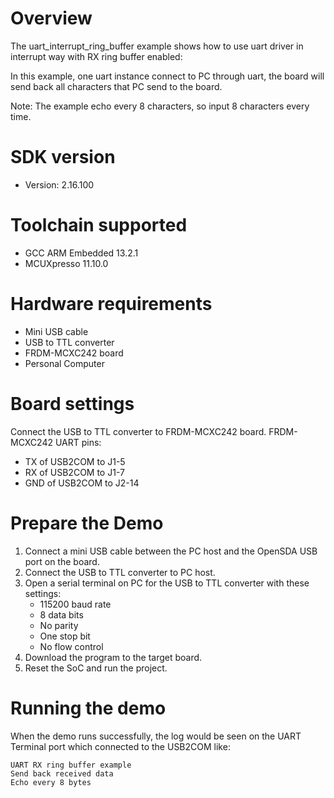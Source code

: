 Overview
========
The uart_interrupt_ring_buffer example shows how to use uart driver in interrupt way with
RX ring buffer enabled:

In this example, one uart instance connect to PC through uart, the board will
send back all characters that PC send to the board.

Note: The example echo every 8 characters, so input 8 characters every time.



SDK version
===========
- Version: 2.16.100

Toolchain supported
===================
- GCC ARM Embedded  13.2.1
- MCUXpresso  11.10.0

Hardware requirements
=====================
- Mini USB cable
- USB to TTL converter
- FRDM-MCXC242 board
- Personal Computer

Board settings
==============
Connect the USB to TTL converter to FRDM-MCXC242 board.
FRDM-MCXC242 UART pins:
- TX of USB2COM to J1-5
- RX of USB2COM to J1-7
- GND of USB2COM to J2-14

Prepare the Demo
================
1.  Connect a mini USB cable between the PC host and the OpenSDA USB port on the board.
2.  Connect the USB to TTL converter to PC host.
3.  Open a serial terminal on PC for the USB to TTL converter with these settings:
    - 115200 baud rate
    - 8 data bits
    - No parity
    - One stop bit
    - No flow control
4.  Download the program to the target board.
5.  Reset the SoC and run the project.

Running the demo
================
When the demo runs successfully, the log would be seen on the UART Terminal port which connected to the USB2COM like:

~~~~~~~~~~~~~~~~~~~~~~~~~~~~~~~
UART RX ring buffer example
Send back received data
Echo every 8 bytes
~~~~~~~~~~~~~~~~~~~~~~~~~~~~~~~
